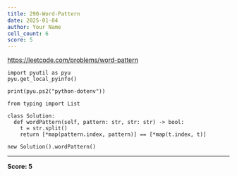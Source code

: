 ```yaml
---
title: 290-Word-Pattern
date: 2025-01-04
author: Your Name
cell_count: 6
score: 5
---
```


https://leetcode.com/problems/word-pattern


```
import pyutil as pyu
pyu.get_local_pyinfo()
```


```
print(pyu.ps2("python-dotenv"))
```


```
from typing import List
```


```
class Solution:
  def wordPattern(self, pattern: str, str: str) -> bool:
    t = str.split()
    return [*map(pattern.index, pattern)] == [*map(t.index, t)]
```


```
new Solution().wordPattern()
```


---
**Score: 5**